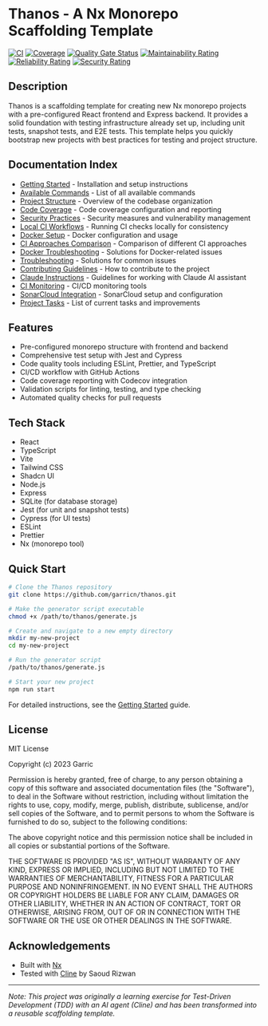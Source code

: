 # Thanos - A Nx Monorepo Scaffolding Template

[![CI](https://github.com/garricn/thanos/actions/workflows/ci.yml/badge.svg)](https://github.com/garricn/thanos/actions/workflows/ci.yml)
[![Coverage](https://codecov.io/gh/garricn/thanos/branch/main/graph/badge.svg?token=ADVIGYFMQH)](https://codecov.io/gh/garricn/thanos)
[![Quality Gate Status](https://sonarcloud.io/api/project_badges/measure?project=garricn_thanos&metric=alert_status)](https://sonarcloud.io/dashboard?id=garricn_thanos)
[![Maintainability Rating](https://sonarcloud.io/api/project_badges/measure?project=garricn_thanos&metric=sqale_rating)](https://sonarcloud.io/dashboard?id=garricn_thanos)
[![Reliability Rating](https://sonarcloud.io/api/project_badges/measure?project=garricn_thanos&metric=reliability_rating)](https://sonarcloud.io/dashboard?id=garricn_thanos)
[![Security Rating](https://sonarcloud.io/api/project_badges/measure?project=garricn_thanos&metric=security_rating)](https://sonarcloud.io/dashboard?id=garricn_thanos)

## Description

Thanos is a scaffolding template for creating new Nx monorepo projects with a pre-configured React frontend and Express backend. It provides a solid foundation with testing infrastructure already set up, including unit tests, snapshot tests, and E2E tests. This template helps you quickly bootstrap new projects with best practices for testing and project structure.

## Documentation Index

- [Getting Started](./docs/GETTING_STARTED.md) - Installation and setup instructions
- [Available Commands](./docs/COMMANDS.md) - List of all available commands
- [Project Structure](./docs/PROJECT_STRUCTURE.md) - Overview of the codebase organization
- [Code Coverage](./docs/CODE_COVERAGE.md) - Code coverage configuration and reporting
- [Security Practices](./docs/SECURITY.md) - Security measures and vulnerability management
- [Local CI Workflows](./docs/LOCAL_CI.md) - Running CI checks locally for consistency
- [Docker Setup](./docs/DOCKER.md) - Docker configuration and usage
- [CI Approaches Comparison](./docs/CI_COMPARISON.md) - Comparison of different CI approaches
- [Docker Troubleshooting](./docs/DOCKER_TROUBLESHOOTING.md) - Solutions for Docker-related issues
- [Troubleshooting](./docs/TROUBLESHOOTING.md) - Solutions for common issues
- [Contributing Guidelines](./docs/CONTRIBUTING.md) - How to contribute to the project
- [Claude Instructions](./docs/CLAUDE.md) - Guidelines for working with Claude AI assistant
- [CI Monitoring](./docs/CI_MONITORING.md) - CI/CD monitoring tools
- [SonarCloud Integration](./docs/SONARCLOUD.md) - SonarCloud setup and configuration
- [Project Tasks](./docs/TASKS.md) - List of current tasks and improvements

## Features

- Pre-configured monorepo structure with frontend and backend
- Comprehensive test setup with Jest and Cypress
- Code quality tools including ESLint, Prettier, and TypeScript
- CI/CD workflow with GitHub Actions
- Code coverage reporting with Codecov integration
- Validation scripts for linting, testing, and type checking
- Automated quality checks for pull requests

## Tech Stack

- React
- TypeScript
- Vite
- Tailwind CSS
- Shadcn UI
- Node.js
- Express
- SQLite (for database storage)
- Jest (for unit and snapshot tests)
- Cypress (for UI tests)
- ESLint
- Prettier
- Nx (monorepo tool)

## Quick Start

```bash
# Clone the Thanos repository
git clone https://github.com/garricn/thanos.git

# Make the generator script executable
chmod +x /path/to/thanos/generate.js

# Create and navigate to a new empty directory
mkdir my-new-project
cd my-new-project

# Run the generator script
/path/to/thanos/generate.js

# Start your new project
npm run start
```

For detailed instructions, see the [Getting Started](./docs/GETTING_STARTED.md) guide.

## License

MIT License

Copyright (c) 2023 Garric

Permission is hereby granted, free of charge, to any person obtaining a copy
of this software and associated documentation files (the "Software"), to deal
in the Software without restriction, including without limitation the rights
to use, copy, modify, merge, publish, distribute, sublicense, and/or sell
copies of the Software, and to permit persons to whom the Software is
furnished to do so, subject to the following conditions:

The above copyright notice and this permission notice shall be included in all
copies or substantial portions of the Software.

THE SOFTWARE IS PROVIDED "AS IS", WITHOUT WARRANTY OF ANY KIND, EXPRESS OR
IMPLIED, INCLUDING BUT NOT LIMITED TO THE WARRANTIES OF MERCHANTABILITY,
FITNESS FOR A PARTICULAR PURPOSE AND NONINFRINGEMENT. IN NO EVENT SHALL THE
AUTHORS OR COPYRIGHT HOLDERS BE LIABLE FOR ANY CLAIM, DAMAGES OR OTHER
LIABILITY, WHETHER IN AN ACTION OF CONTRACT, TORT OR OTHERWISE, ARISING FROM,
OUT OF OR IN CONNECTION WITH THE SOFTWARE OR THE USE OR OTHER DEALINGS IN THE
SOFTWARE.

## Acknowledgements

- Built with [Nx](https://nx.dev/)
- Tested with [Cline](https://github.com/saoudrizwan/cline) by Saoud Rizwan

---

_Note: This project was originally a learning exercise for Test-Driven Development (TDD) with an AI agent (Cline) and has been transformed into a reusable scaffolding template._
